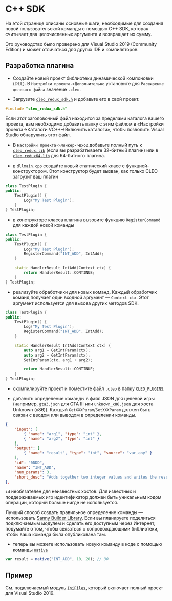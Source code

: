 # C++ SDK

На этой странице описаны основные шаги, необходимые для создания новой пользовательской команды с помощью C++ SDK, которая считывает два целочисленных аргумента и возвращает их сумму.

Это руководство было проверено для Visual Studio 2019 (Community Edition) и может отличаться для других IDE и компиляторов.

## Разработка плагина

- Создайте новый проект библиотеки динамической компоновки (DLL).  В `Настройки проекта->Дополнительно` установите для `Расширение целевого файла` значение `.cleo`.

- Загрузите [`cleo_redux_sdk.h`](https://raw.githubusercontent.com/cleolibrary/CLEO-Redux/master/plugins/SDK/cleo_redux_sdk.h) и добавьте его в свой проект.

```cpp
#include "cleo_redux_sdk.h"
```

Если этот заголовочный файл находится за пределами каталога вашего проекта, вам необходимо добавить папку с этим файлом в «Настройки проекта->Каталоги VC++->Включить каталоги», чтобы позволить Visual Studio обнаружить этот файл.

- В `Настройки проекта->Линкер->Вход` добавьте полный путь к [`cleo_redux.lib`](https://github.com/cleolibrary/CLEO-Redux/raw/master/plugins/SDK/cleo_redux.lib) (если вы разрабатываете 32-битный плагин) или в [`cleo_redux64.lib`](https://github.com/cleolibrary/CLEO-Redux/blob/master/plugins/SDK/cleo_redux64.lib) для 64-битного плагина.

- в `dllmain.cpp` создайте новый статический класс с функцией-конструктором.  Этот конструктор будет вызван, как только CLEO загрузит ваш плагин

```cpp
class TestPlugin {
public:
	TestPlugin() {
		Log("My Test Plugin");
	}
} TestPlugin;
```

- в конструкторе класса плагина вызовите функцию `RegisterCommand` для каждой новой команды

```cpp
class TestPlugin {
public:
	TestPlugin() {
		Log("My Test Plugin");
        RegisterCommand("INT_ADD", IntAdd);
	}

    static HandlerResult IntAdd(Context ctx) {
        return HandlerResult::CONTINUE;
    }
} TestPlugin;
```

- реализуйте обработчики для новых команд.  Каждый обработчик команд получает один входной аргумент — `Context ctx`. Этот аргумент используется для вызова других методов SDK.

```cpp
class TestPlugin {
public:
	TestPlugin() {
		Log("My Test Plugin");
        RegisterCommand("INT_ADD", IntAdd);
	}

    static HandlerResult IntAdd(Context ctx) {
        auto arg1 = GetIntParam(ctx);
        auto arg2 = GetIntParam(ctx);
        SetIntParam(ctx, arg1 + arg2);

        return HandlerResult::CONTINUE;
    }
} TestPlugin;
```

- скомпилируйте проект и поместите файл `.cleo` в папку [`CLEO_PLUGINS`](./installation-plugins.md).

- добавить определение команды в файл JSON для целевой игры (например, `gta3.json` для GTA III или `unknown_x86.json` для хоста Unknown (x86)).  Каждый `GetXXXParam`/`SetXXXParam` должен быть связан с вводом или выводом в определении команды.

```json
{
    "input": [
        { "name": "arg1", "type": "int" },
        { "name": "arg2", "type": "int" }
    ],
    "output": [
        { "name": "result", "type": "int", "source": "var_any" }
    ],
    "id": "0DDD",
    "name": "INT_ADD",
    "num_params": 3,
    "short_desc": "Adds together two integer values and writes the result into the variable",
},
```

`id` необязателен для неизвестных хостов.  Для известных и поддерживаемых игр идентификатор должен быть уникальным кодом операции, который больше нигде не используется.

Лучший способ создать правильное определение команды — использовать [Sanny Builder Library](https://library.sannybuilder.com/). Если вы планируете поделиться подключаемым модулем и сделать его доступным через Интернет, подумайте о том, чтобы связаться с сопровождающими библиотеки, чтобы ваша команда была опубликована там.

- теперь вы можете использовать новую команду в коде с помощью команды [`native`](./js-bindings.md#native)

```js
var result = native("INT_ADD", 10, 20); // 30
``` 

## Пример

См. подключаемый модуль [`IniFiles`](https://library.sannybuilder.com/#/sa_unreal/classes/IniFile), который включает полный проект для Visual Studio 2019.
